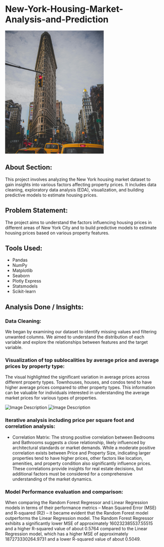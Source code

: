 # New-York-Housing-Market-Analysis-and-Prediction
<img src="Images/pexels-jack-gittoes-1274799.jpg" alt="Image Description" height="400">


## About Section:
This project involves analyzing the New York housing market dataset to gain insights into various factors affecting property prices. It includes data cleaning, exploratory data analysis (EDA), visualization, and building predictive models to estimate housing prices.

## Problem Statement:
The project aims to understand the factors influencing housing prices in different areas of New York City and to build predictive models to estimate housing prices based on various property features.

## Tools Used:
- Pandas
- NumPy
- Matplotlib
- Seaborn
- Plotly Express
- Statsmodels
- Scikit-learn

## Analysis Done / Insights:

### Data Cleaning:
We began by examining our dataset to identify missing values and filtering unwanted columns. We aimed to understand the distribution of each variable and explore the relationships between features and the target variable.

### Visualization of top sublocalities by average price and average prices by property type:
The visual highlighted the significant variation in average prices across different property types. Townhouses, houses, and condos tend to have higher average prices compared to other property types. This information can be valuable for individuals interested in understanding the average market prices for various types of properties.

<img src="Images/plot_image_1.jpg" alt="Image Description" height="300"> <img src="Images/plot_image_2.jpg" alt="Image Description" height="300">

### Iterative analysis including price per square foot and correlation analysis:
- Correlation Matrix:
  The strong positive correlation between Bedrooms and Bathrooms suggests a close relationship, likely influenced by architectural standards or market demands. While a moderate positive correlation exists between Price and Property Size, indicating larger properties tend to have higher prices, other factors like location, amenities, and property condition also significantly influence prices. These correlations provide insights for real estate decisions, but additional factors must be considered for a comprehensive understanding of the market dynamics.

### Model Performance evaluation and comparison:
When comparing the Random Forest Regressor and Linear Regression models in terms of their performance metrics – Mean Squared Error (MSE) and R-squared (R2) – it became evident that the Random Forest model outperforms the Linear Regression model.
The Random Forest Regressor exhibits a significantly lower MSE of approximately 160232385537.55515 and a higher R-squared value of about 0.5764 compared to the Linear Regression model, which has a higher MSE of approximately 187273330264.9731 and a lower R-squared value of about 0.5049.
